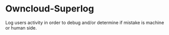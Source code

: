 Owncloud-Superlog
=================

Log users activity in order to debug and/or determine if mistake is machine or human side.
